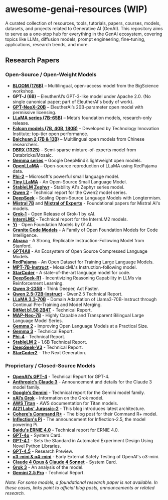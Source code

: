 # awesome-genai-resources (WIP) 
A curated collection of resources, tools, tutorials, papers, courses, models, datasets, and projects related to Generative AI (GenAI). This repository aims to serve as a one-stop hub for everything in the GenAI ecosystem, covering topics like LLMs, diffusion models, prompt engineering, fine-tuning, applications, research trends, and more.

## Research Papers

### Open-Source / Open-Weight Models

*   [**BLOOM (176B)**](https://arxiv.org/abs/2211.05100) – Multilingual, open-access model from the BigScience workshop.
*   **GPT-J (6B)** – EleutherAI’s GPT-3-like model under Apache 2.0. (No single canonical paper; part of EleutherAI's body of work).
*   [**GPT-NeoX-20B**](https://arxiv.org/abs/2204.06745) – EleutherAI’s 20B-parameter open model with permissive licensing.
*   [**LLaMA series (7B–65B)**](https://arxiv.org/abs/2302.13971) – Meta’s foundation models, research-only release.
*   [**Falcon models (7B, 40B, 180B)**](https://arxiv.org/abs/2311.16867) – Developed by Technology Innovation Institute; top-tier open performance.
*   [**Baichuan 2 (7B & 13B)**](https://arxiv.org/abs/2309.10305) – Multilingual open models from Chinese researchers.
*   [**DBRX (132B)**](https://www.databricks.com/blog/introducing-dbrx-new-state-art-open-llm) – Semi-sparse mixture-of-experts model from Databricks/Mosaic.
*   [**Gemma series**](https://arxiv.org/abs/2403.08295) – Google DeepMind’s lightweight open models.
*   [**OpenLLaMA**](https://github.com/openlm-research/open_llama) – Open-source reproduction of LLaMA using RedPajama data.
*   [**Phi-2**](https://www.microsoft.com/en-us/research/blog/phi-2-the-surprising-power-of-small-language-models/) – Microsoft's powerful small language model.
*   [**Tiny LLaMA**](https://arxiv.org/abs/2401.02385) - An Open-Source Small Language Model.
*   [**StableLM Zephyr**](https://huggingface.co/stabilityai/stablelm-2-zephyr-1_6b) - Stability AI's Zephyr series model.
*   [**Qwen 2**](https://arxiv.org/abs/2407.10671) - Technical report for the Qwen2 model series.
*   [**DeepSeek**](https://arxiv.org/abs/2401.02954) - Scaling Open-Source Language Models with Longtermism.
*   [**Mistral 7B**](https://arxiv.org/abs/2310.06825) and [**Mixtral of Experts**](https://arxiv.org/abs/2401.04088) - Foundational papers for Mistral AI's models.
*   [**Grok-1**](https://x.ai/blog/grok-os) - Open Release of Grok-1 by xAI.
*   [**InternLM2**](https://arxiv.org/abs/2403.17297) - Technical report for the InternLM2 models.
*   [**Yi**](https://arxiv.org/abs/2403.04652) - Open Foundation Models by 01.AI.
*   [**Granite Code Models**](https://arxiv.org/abs/2405.04333) - A Family of Open Foundation Models for Code Intelligence.
*   [**Alpaca**](https://crfm.stanford.edu/2023/03/13/alpaca.html) - A Strong, Replicable Instruction-Following Model from Stanford.
*   [**GPT4All**](https://arxiv.org/abs/2311.04931) - An Ecosystem of Open Source Compressed Language Models.
*   [**RedPajama**](https://arxiv.org/abs/2411.12372) - An Open Dataset for Training Large Language Models.
*   [**MPT-7B-Instruct**](https://huggingface.co/mosaicml/mpt-7b-instruct) - MosaicML's Instruction-following model.
*   [**StarCoder**](https://arxiv.org/abs/2305.06161) - A state-of-the-art language model for code.
*   [**DeepSeek-R1**](https://arxiv.org/abs/2501.10694) - Incentivizing Reasoning Capability in LLMs via Reinforcement Learning.
*   [**Qwen 3-235B**](https://arxiv.org/abs/2505.09388) - Think Deeper, Act Faster.
*   [**Qwen 2.5-72B-Instruct**](https://arxiv.org/abs/2412.15115) - Qwen2.5 Technical Report.
*   [**LLaMA 3.3-70B**](https://arxiv.org/abs/2406.14971) - Domain Adaptation of Llama3-70B-Instruct through Continual Pre-Training and Model Merging.
*   [**BitNet b1.58 2B4T**](https://arxiv.org/abs/2504.12285) - Technical Report.
*   [**MAP-Neo-7B**](https://arxiv.org/abs/2405.18694) - Highly Capable and Transparent Bilingual Large Language Model Series.
*   [**Gemma 2**](https://arxiv.org/abs/2408.00118) - Improving Open Language Models at a Practical Size.
*   [**Gemma 3**](https://arxiv.org/abs/2503.19786) - Technical Report.
*   [**Phi-4**](https://arxiv.org/abs/2412.08905) - Technical Report.
*   [**StableLM 2**](https://arxiv.org/abs/2402.17834) - 1.6B Technical Report.
*   [**DeepSeek-V3**](https://arxiv.org/abs/2412.19437) - Technical Report.
*   [**StarCoder2**](https://arxiv.org/abs/2402.19173) - The Next Generation.

### Proprietary / Closed-Source Models

*   [**OpenAI’s GPT-4**](https://arxiv.org/abs/2303.08774) - Technical Report for GPT-4.
*   [**Anthropic’s Claude 3**](https://www.anthropic.com/news/the-claude-3-model-family-opus-sonnet-haiku) - Announcement and details for the Claude 3 model family.
*   [**Google’s Gemini**](https://storage.googleapis.com/deepmind-media/gemini/gemini_1_report.pdf) - Technical report for the Gemini model family.
*   [**xAI’s Grok**](https://x.ai/blog/grok-os) - Information on the Grok model.
*   [**AWS Titan**](https://aws.amazon.com/bedrock/titan/) - AWS documentation for Titan models.
*   [**AI21 Labs’ Jurassic-2**](https://www.ai21.com/blog/introducing-jamba-the-first-production-grade-mamba-based-model) - This blog introduces latest architecture.
*   [**Cohere's Command R+**](https://cohere.com/blog/command-r-plus-a-scalable-llm-built-for-business) - The blog post for their Command R+ model.
*   [**Inflection's Pi**](https://inflection.ai/inflection-2-5) - The announcement for Inflection-2.5, the model powering Pi.
*   [**Baidu's ERNIE 4.0**](https://arxiv.org/abs/2310.17128) - Technical report for ERNIE 4.0.
*   [**GPT-4o**](https://arxiv.org/abs/2410.21276) - System Card.
*   [**GPT-4.1**](https://arxiv.org/abs/2507.13945) - Sets the Standard in Automated Experiment Design Using Novel Python Libraries.
*   [**GPT-4.5**](https://openai.com/index/gpt-4-5/) - Research Preview.
*   [**o3-mini & o4-mini**](https://arxiv.org/abs/2501.17749) - Early External Safety Testing of OpenAI's o3-mini.
*   [**Claude 4 Opus & Claude 4 Sonnet**](https://www.anthropic.com/news/system-card-claude-opus-4-claude-sonnet-4) - System Card.
*   [**Grok 3**](https://www.researchgate.net/publication/389881061_Grok_3_A_Threat_to_Human-AI_Interaction_and_Technological_Control) - An analysis of the model.
*   [**Gemini 2.5 Pro**](https://storage.googleapis.com/deepmind-media/gemini/gemini_2_5_report.pdf) - Technical Report.

*Note: For some models, a foundational research paper is not available. In these cases, links point to official blog posts, announcements or related research.*

